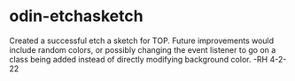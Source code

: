 # odin-etchasketch

Created a successful etch a sketch for TOP. Future improvements would include random colors, or possibly changing the event listener to go on a class being added instead of directly modifying background color. -RH 4-2-22